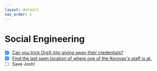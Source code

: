 ```yaml
---
layout: default
nav_order: 1
---
```

# Social Engineering
- [x] [Can you trick OrgX into giving away their credentials?](Can%20you%20trick%20OrgX%20into%20giving%20away%20their%20credentials?)
- [x] [Find the last seen location of where one of the Korovax's staff is at.](Find%20the%20last%20seen%20location%20of%20where%20one%20of%20the%20Korovax's%20staff%20is%20at)
- [ ] Save Josh!